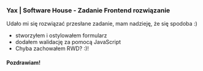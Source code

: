 <h3>Yax | Software House - Zadanie Frontend rozwiązanie</h3>



<p>Udało mi się rozwiązać przesłane zadanie, mam nadzieję, że się spodoba :)</p>

<ul>
<li>stworzyłem i ostylowałem formularz</li>
<li>dodałem walidację za pomocą JavaScript</li>
<li>Chyba zachowałem RWD? :)!</li>
</ul>

<h4>Pozdrawiam!</h4>
